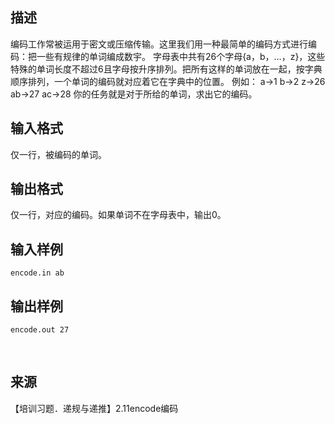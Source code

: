 ## 描述

编码工作常被运用于密文或压缩传输。这里我们用一种最简单的编码方式进行编码：把一些有规律的单词编成数宇。 字母表中共有26个字母{a，b，…，z}，这些特殊的单词长度不超过6且字母按升序排列。把所有这样的单词放在一起，按字典顺序排列，一个单词的编码就对应着它在字典中的位置。 例如： a→1 b→2 z→26 ab→27 ac→28 你的任务就是对于所给的单词，求出它的编码。 

## 输入格式

仅一行，被编码的单词。

## 输出格式

仅一行，对应的编码。如果单词不在字母表中，输出0。

## 输入样例

```plaintext
encode.in ab 
```

## 输出样例

```plaintext
encode.out 27
```



 

## 来源

【培训习题．递规与递推】2.11encode编码

